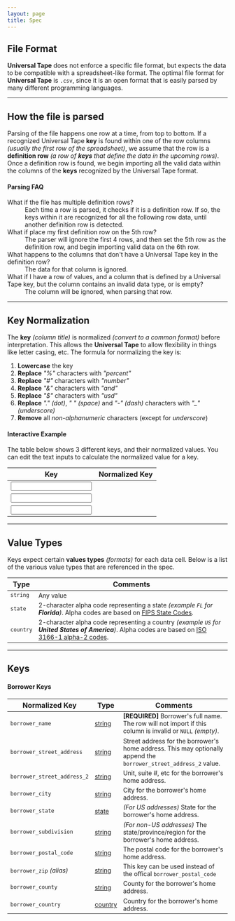 ```yaml
---
layout: page
title: Spec
---
```


## File Format

**Universal Tape** does not enforce a specific file format, but expects the data to be compatible with a spreadsheet-like format. The optimal file format for **Universal Tape** is `.csv`, since it is an open format that is easily parsed by many different programming languages.

---

## How the file is parsed

Parsing of the file happens one row at a time, from top to bottom. If a recognized Universal Tape **key** is found within one of the row columns _(usually the first row of the spreadsheet)_, we assume that the row is a **definition row** _(a row of **keys** that define the data in the upcoming rows)_. Once a definition row is found, we begin importing all the valid data within the columns of the **keys** recognized by the Universal Tape format.

#### Parsing FAQ

<dl>
    <dt>What if the file has multiple definition rows?</dt>
    <dd>Each time a row is parsed, it checks if it is a definition row. If so, the keys within it are recognized for all the following row data, until another definition row is detected.</dd>
    <dt>What if place my first definition row on the 5th row?</dt>
    <dd>The parser will ignore the first 4 rows, and then set the 5th row as the definition row, and begin importing valid data on the 6th row.</dd>
    <dt>What happens to the columns that don't have a Universal Tape key in the definition row?</dt>
    <dd>The data for that column is ignored.</dd>
    <dt>What if I have a row of values, and a column that is defined by a Universal Tape key, but the column contains an invalid data type, or is empty?</dt>
    <dd>The column will be ignored, when parsing that row.</dd>
</dl>

---

## Key Normalization

The **key** _(column title)_ is normalized _(convert to a common format)_ before interpretation. This allows the **Universal Tape** to allow flexibility in things like letter casing, etc. The formula for normalizing the key is:

1. **Lowercase** the key
2. **Replace** _"%"_ characters with _"percent"_
3. **Replace** _"#"_ characters with _"number"_
4. **Replace** _"&"_ characters with _"and"_
5. **Replace** _"$"_ characters with _"usd"_
6. **Replace** _"." (dot)_, _" " (space)_ and _"-" (dash)_ characters with _"\_" (underscore)_
7. **Remove** all _non-alphanumeric_ characters (except for _underscore_)

#### Interactive Example

The table below shows 3 different keys, and their normalized values. You can edit the text inputs to calculate the normalized value for a key.

<table>
    <thead>
        <tr>
            <th>Key</th>
            <th>Normalized Key</th>
        </tr>
    </thead>
    <tbody>
        <tr>
            <td><input type="text" style="width: 100%;" ng-model="normalizeDemo1" ng-init="normalizeDemo1 = 'Borrower Name'"></td>
            <td><code ng-bind="normalizeDemo1 | normalize"></code></td>
        </tr>
        <tr>
            <td><input type="text" style="width: 100%;" ng-model="normalizeDemo2" ng-init="normalizeDemo2 = 'U.P.B $'"></td>
            <td><code ng-bind="normalizeDemo2 | normalize"></code></td>
        </tr>
         <tr>
             <td><input type="text" style="width: 100%;" ng-model="normalizeDemo3" ng-init="normalizeDemo3 = 'u-p-b usd'"></td>
             <td><code ng-bind="normalizeDemo3 | normalize"></code></td>
         </tr>
    </tbody>
</table>

---

<h2 id="value-types">Value Types</h2>

Keys expect certain **values types** _(formats)_ for each data cell. Below is a list of the various value types that are referenced in the spec.

<table>
    <thead>
        <tr>
            <th>Type</th>
            <th>Comments</th>
        </tr>
    </thead>
    <tbody style="font-size: 14px;">
        <tr id="type-string">
            <td><code>string</code></td>
            <td>Any value</td>
        </tr>
        <tr id="type-state">
            <td><code>state</code></td>
            <td>2-character alpha code representing a state <em>(example <code>FL</code> for <strong>Florida</strong>)</em>. Alpha codes are based on <a href="https://en.wikipedia.org/wiki/Federal_Information_Processing_Standard_state_code#FIPS_state_codes" target="_blank">FIPS State Codes</a>.</td>
        </tr>
        <tr id="type-country">
            <td><code>country</code></td>
            <td>2-character alpha code representing a country <em>(example <code>US</code> for <strong>United States of America</strong>)</em>. Alpha codes are based on <a href="https://en.wikipedia.org/wiki/ISO_3166-1_alpha-2#Officially_assigned_code_elements" target="_blank">ISO 3166-1 alpha-2 codes</a>.</td>
        </tr>
    </tbody>
</table>

---

<h2 id="keys">Keys</h2>

#### Borrower Keys

<table>
    <thead>
        <tr>
            <th>Normalized Key</th>
            <th>Type</th>
            <th>Comments</th>
        </tr>
    </thead>
    <tbody style="font-size: 14px;">
        <tr>
            <td><code>borrower_name</code></td>
            <td><a href="#type-string">string</a></td>
            <td><strong>[REQUIRED]</strong> Borrower's full name. The row will not import if this column is invalid or <code>NULL</code> <em>(empty)</em>.</td>
        </tr>
        <tr>
            <td><code>borrower_street_address</code></td>
            <td><a href="#type-string">string</a></td>
            <td>Street address for the borrower's home address. This may optionally append the <code>borrower_street_address_2</code> value.</td>
        </tr>
        <tr>
            <td><code>borrower_street_address_2</code></td>
            <td><a href="#type-string">string</a></td>
            <td>Unit, suite #, etc for the borrower's home address.</td>
        </tr>
        <tr>
            <td><code>borrower_city</code></td>
            <td><a href="#type-string">string</a></td>
            <td>City for the borrower's home address.</td>
        </tr>
        <tr>
            <td><code>borrower_state</code></td>
            <td><a href="#type-state">state</a></td>
            <td><em>(For US addresses)</em> State for the borrower's home address.</td>
        </tr>
        <tr>
            <td><code>borrower_subdivision</code></td>
            <td><a href="#type-string">string</a></td>
            <td><em>(For non-US addresses)</em> The state/province/region for the borrower's home address.</td>
        </tr>
        <tr>
            <td><code>borrower_postal_code</code></td>
            <td><a href="#type-string">string</a></td>
            <td>The postal code for the borrower's home address.</td>
        </tr>
        <tr>
            <td><code>borrower_zip</code> <em>(alias)</em></td>
            <td><a href="#type-string">string</a></td>
            <td>This key can be used instead of the offical <code>borrower_postal_code</code></td>
        </tr>
        <tr>
            <td><code>borrower_county</code></td>
            <td><a href="#type-string">string</a></td>
            <td>County for the borrower's home address.</td>
        </tr>
        <tr>
            <td><code>borrower_country</code></td>
            <td><a href="#type-country">country</a></td>
            <td>Country for the borrower's home address.</td>
        </tr>
    </tbody>
</table>
